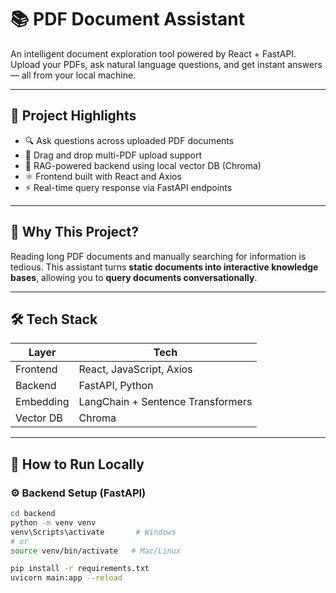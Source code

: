 # 📚 PDF Document Assistant

An intelligent document exploration tool powered by React + FastAPI. Upload your PDFs, ask natural language questions, and get instant answers — all from your local machine.

---

## 🌟 Project Highlights

- 🔍 Ask questions across uploaded PDF documents
- 📄 Drag and drop multi-PDF upload support
- 🧠 RAG-powered backend using local vector DB (Chroma)
- ⚛️ Frontend built with React and Axios
- ⚡ Real-time query response via FastAPI endpoints

---

## 🧠 Why This Project?

Reading long PDF documents and manually searching for information is tedious. This assistant turns **static documents into interactive knowledge bases**, allowing you to **query documents conversationally**.

---

## 🛠️ Tech Stack

| Layer      | Tech                              |
|------------|-----------------------------------|
| Frontend   | React, JavaScript, Axios          |
| Backend    | FastAPI, Python                   |
| Embedding  | LangChain + Sentence Transformers |
| Vector DB  | Chroma                            |

---

## 🚀 How to Run Locally

### ⚙️ Backend Setup (FastAPI)

```bash
cd backend
python -m venv venv
venv\Scripts\activate       # Windows
# or
source venv/bin/activate   # Mac/Linux

pip install -r requirements.txt
uvicorn main:app --reload